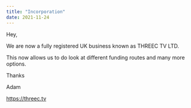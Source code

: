 ```yaml
---
title: "Incorporation"
date: 2021-11-24
---
```


Hey,

We are now a fully registered UK business known as THREEC TV LTD.

This now allows us to do look at different funding routes and many more options.

Thanks

Adam

https://threec.tv
